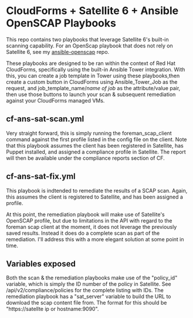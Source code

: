 # CloudForms + Satellite 6 + Ansible OpenSCAP Playbooks

This repo contains two playbooks that leverage Satellite 6's built-in scanning capability.  For an OpenScap playbook that does not rely on Satellite 6, see my [ansible-openscap](https://github.com/jritenour/ansible-openscap) repo.  

These playbooks are designed to be ran within the context of Red Hat CloudForms, specifically using the built-in Ansible Tower integration.  With this, you can create a job template in Tower using these playbooks,then create a custom button in CloudForms using Ansible_Tower_Job as the request, and job_template_name/*name of job* as the attribute/value pair, then use those buttons to launch your scan & subsequent remediation against your CloudForms managed VMs.

## cf-ans-sat-scan.yml
Very straight forward, this is simply running the foreman_scap_client command against the first profile listed in the config file on the client.  Note that this playbook assumes the client has been registered in Satellite, has Puppet installed, and assigned a compliance profile in Satellite.  The report will then be available under the compliance reports section of CF.

## cf-ans-sat-fix.yml

This playbook is indtended to remediate the results of a SCAP scan.  Again, this assumes the client is registered to Satellite, and has been assigned a profile.  

At this point, the remediation playbook will make use of Satellite's OpenSCAP profile, but due to limitations in the API with regard to the foreman scap client at the moment, it does not leverage the previously saved results.  Instead it does do a complete scan as part of the remediation.  I'll address this with a more elegant solution at some point in time.

## Variables exposed

Both the scan & the remediation playbooks make use of the "policy_id" variable, which is simply the ID number of the policy in Satellite.  See /api/v2/compliance/policies for the complete listing with IDs.
The remediation playbook has a "sat_server" variable to build the URL to download the scap content file from.  The format for this should be "https://satellte ip or hostname:9090".
